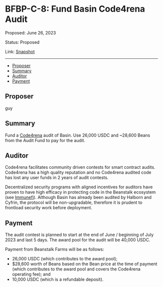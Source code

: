 # BFBP-C-8: Fund Basin Code4rena Audit

Proposed: June 26, 2023

Status: Proposed

Link: [Snapshot](https://snapshot.org/#/beanstalkfarmsbudget.eth/proposal/0xec55f84d437f96e473616bb60a21b3a497f53dab804dfbf35e5f7e703af22305)

---

- [Proposer](#proposer)
- [Summary](#summary)
- [Auditor](#auditor)
- [Payment](#payment)

## Proposer

guy

## Summary

Fund a [Code4rena](https://code4rena.com/) audit of Basin. Use 26,000 USDC and ~28,600 Beans from the Audit Fund to pay for the audit.

## Auditor

Code4rena facilitates community driven contests for smart contract audits. Code4rena has a high quality reputation and no Code4rena audited code has lost any user funds in 2 years of audit contests.

Decentralized security programs with aligned incentives for auditors have proven to have high efficacy in protecting code in the Beanstalk ecosystem (see [Immunefi](https://snapshot.org/#/beanstalkbugbounty.eth)). Although Basin has already been audited by Halborn and Cyfrin, the protocol will be non-upgradable, therefore it is prudent to frontload security work before deployment.

## Payment

The audit contest is planned to start at the end of June / beginning of July 2023 and last 5 days. The award pool for the audit will be 40,000 USDC. 

Payment from Beanstalk Farms will be as follows:
* 26,000 USDC (which contributes to the award pool);
* $28,600 worth of Beans based on the Bean price at the time of payment (which contributes to the award pool and covers the Code4rena operating fee); and
* 10,000 USDC (which is a refundable deposit).
